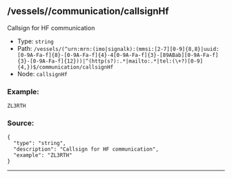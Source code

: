 ## /vessels/<RegExp>/communication/callsignHf

Callsign for HF communication

* Type: `string`
* Path: `/vessels/(^urn:mrn:(imo|signalk):(mmsi:[2-7][0-9]{8,8}|uuid:[0-9A-Fa-f]{8}-[0-9A-Fa-f]{4}-4[0-9A-Fa-f]{3}-[89ABab][0-9A-Fa-f]{3}-[0-9A-Fa-f]{12}))|^(http(s?):.*|mailto:.*|tel:(\+?)[0-9]{4,})$/communication/callsignHf`
* Node: `callsignHf`

### Example:
```
ZL3RTH
```

### Source:
```
{
  "type": "string",
  "description": "Callsign for HF communication",
  "example": "ZL3RTH"
}
```

---
